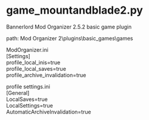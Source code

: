 # game_mountandblade2.py
Bannerlord Mod Organizer 2.5.2 basic game plugin  

path: Mod Organizer 2\plugins\basic_games\games 
 

ModOrganizer.ini  
[Settings]  
profile_local_inis=true  
profile_local_saves=true  
profile_archive_invalidation=true   

profile settings.ini  
[General]  
LocalSaves=true  
LocalSettings=true  
AutomaticArchiveInvalidation=true  
